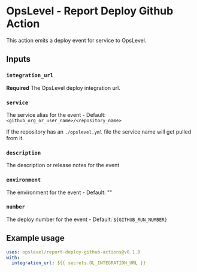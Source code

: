 # OpsLevel - Report Deploy Github Action

This action emits a deploy event for service to OpsLevel.

## Inputs

### `integration_url`

**Required** The OpsLevel deploy integration url.

### `service`

The service alias for the event - Default: `<github_org_or_user_name>/<repository_name>`

If the repository has an `./opslevel.yml` file the service name will get pulled from it.

### `description`

The description or release notes for the event

### `environment`

The environment for the event - Default: ""

### `number`

The deploy number for the event - Default: `${GITHUB_RUN_NUMBER}`

## Example usage

```yaml
uses: opslevel/report-deploy-github-actions@v0.1.0
with:
  integration_url: ${{ secrets.OL_INTEGRATION_URL }}
```
